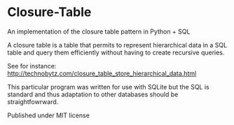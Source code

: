 # Closure-Table
An implementation of the closure table pattern in Python + SQL

A closure table is a table that permits to represent hierarchical data in a SQL table and query them efficiently without having to create recursive queries.

See for instance: http://technobytz.com/closure_table_store_hierarchical_data.html

This particular program was written for use with SQLite but the SQL is standard and thus adaptation to other databases should be straightfowrward.

Published under MIT license
